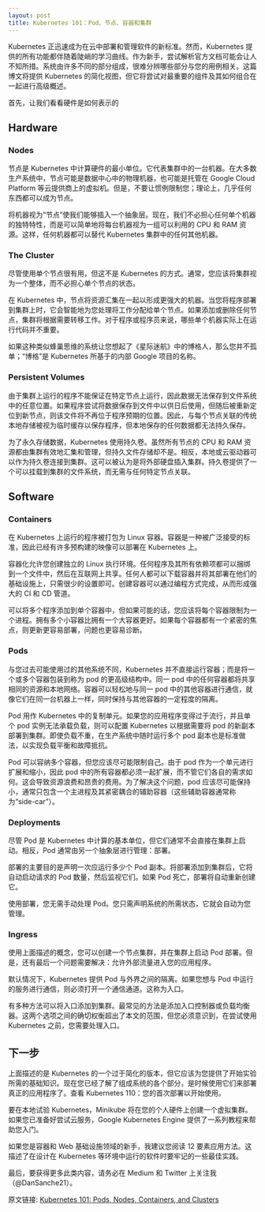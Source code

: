 ```yaml
---
layout: post
title: Kubernetes 101：Pod、节点、容器和集群
---
```


Kubernetes 正迅速成为在云中部署和管理软件的新标准。然而，Kubernetes 提供的所有功能都伴随着陡峭的学习曲线。作为新手，尝试解析官方文档可能会让人不知所措。系统由许多不同的部分组成，很难分辨哪些部分与您的用例相关。这篇博文将提供 Kubernetes 的简化视图，但它将尝试对最重要的组件及其如何组合在一起进行高级概述。

首先，让我们看看硬件是如何表示的

## Hardware

### Nodes

节点是 Kubernetes 中计算硬件的最小单位。它代表集群中的一台机器。在大多数生产系统中，节点可能是数据中心中的物理机器，也可能是托管在 Google Cloud Platform 等云提供商上的虚拟机。但是，不要让惯例限制您；理论上，几乎任何东西都可以成为节点。

将机器视为“节点”使我们能够插入一个抽象层。现在，我们不必担心任何单个机器的独特特性，而是可以简单地将每台机器视为一组可以利用的 CPU 和 RAM 资源。这样，任何机器都可以替代 Kubernetes 集群中的任何其他机器。


### The Cluster

尽管使用单个节点很有用，但这不是 Kubernetes 的方式。通常，您应该将集群视为一个整体，而不必担心单个节点的状态。

在 Kubernetes 中，节点将资源汇集在一起​​以形成更强大的机器。当您将程序部署到集群上时，它会智能地为您处理将工作分配给单个节点。如果添加或删除任何节点，集群将根据需要转移工作。对于程序或程序员来说，哪些单个机器实际上在运行代码并不重要。

如果这种类似蜂巢思维的系统让您想起了《星际迷航》中的博格人，那么您并不孤单；“博格”是 Kubernetes 所基于的内部 Google 项目的名称。


### Persistent Volumes

由于集群上运行的程序不能保证在特定节点上运行，因此数据无法保存到文件系统中的任意位置。如果程序尝试将数据保存到文件中以供日后使用，但随后被重新定位到新节点，则该文件将不再位于程序预期的位置。因此，与每个节点关联的传统本地存储被视为临时缓存以保存程序，但本地保存的任何数据都无法持久保存。

为了永久存储数据，Kubernetes 使用持久卷。虽然所有节点的 CPU 和 RAM 资源都由集群有效地汇集和管理，但持久文件存储却不是。相反，本地或云驱动器可以作为持久卷连接到集群。这可以被认为是将外部硬盘插入集群。持久卷提供了一个可以挂载到集群的文件系统，而无需与任何特定节点关联。

## Software

### Containers

在 Kubernetes 上运行的程序被打包为 Linux 容器。容器是一种被广泛接受的标准，因此已经有许多预构建的映像可以部署在 Kubernetes 上。

容器化允许您创建独立的 Linux 执行环境。任何程序及其所有依赖项都可以捆绑到一个文件中，然后在互联网上共享。任何人都可以下载容器并将其部署在他们的基础设施上，只需很少的设置即可。创建容器可以通过编程方式完成，从而形成强大的 CI 和 CD 管道。

可以将多个程序添加到单个容器中，但如果可能的话，您应该将每个容器限制为一个进程。拥有多个小容器比拥有一个大容器更好。如果每个容器都有一个紧密的焦点，则更新更容易部署，问题也更容易诊断。

### Pods

与您过去可能使用过的其他系统不同，Kubernetes 并不直接运行容器；而是将一个或多个容器包装到称为 pod 的更高级结构中。同一 pod 中的任何容器都将共享相同的资源和本地网络。容器可以轻松地与同一 pod 中的其他容器进行通信，就像它们在同一台机器上一样，同时保持与其他容器的一定程度的隔离。

Pod 用作 Kubernetes 中的复制单元。如果您的应用程序变得过于流行，并且单个 pod 实例无法承载负载，则可以配置 Kubernetes 以根据需要将 pod 的新副本部署到集群。即使负载不重，在生产系统中随时运行多个 pod 副本也是标准做法，以实现负载平衡和故障抵抗。

Pod 可以容纳多个容器，但您应该尽可能限制自己。由于 pod 作为一个单元进行扩展和缩小，因此 pod 中的所有容器都必须一起扩展，而不管它们各自的需求如何。这会导致资源浪费和昂贵的费用。为了解决这个问题，pod 应该尽可能保持小，通常只包含一个主进程及其紧密耦合的辅助容器（这些辅助容器通常称为“side-car”）。

### Deployments

尽管 Pod 是 Kubernetes 中计算的基本单位，但它们通常不会直接在集群上启动。相反，Pod 通常由另一个抽象层进行管理：部署。

部署的主要目的是声明一次应运行多少个 Pod 副本。将部署添加到集群后，它将自动启动请求的 Pod 数量，然后监视它们。如果 Pod 死亡，部署将自动重新创建它。

使用部署，您无需手动处理 Pod。您只需声明系统的所需状态，它就会自动为您管理。

### Ingress

使用上面描述的概念，您可以创建一个节点集群，并在集群上启动 Pod 部署。但是，还有最后一个问题需要解决：允许外部流量进入您的应用程序。

默认情况下，Kubernetes 提供 Pod 与外界之间的隔离。如果您想与 Pod 中运行的服务进行通信，则必须打开一个通信通道。这称为入口。

有多种方法可以将入口添加到集群。最常见的方法是添加入口控制器或负载均衡器。这两个选项之间的确切权衡超出了本文的范围，但您必须意识到，在尝试使用 Kubernetes 之前，您需要处理入口。

## 下一步

上面描述的是 Kubernetes 的一个过于简化的版本，但它应该为您提供了开始实验所需的基础知识。现在您已经了解了组成系统的各个部分，是时候使用它们来部署真正的应用程序了。查看 Kubernetes 110：您的首次部署以开始使用。

要在本地试验 Kubernetes，Minikube 将在您的个人硬件上创建一个虚拟集群。如果您已准备好尝试云服务，Google Kubernetes Engine 提供了一系列教程来帮助您入门。

如果您是容器和 Web 基础设施领域的新手，我建议您阅读 12 要素应用方法。这描述了在设计在 Kubernetes 等环境中运行的软件时要牢记的一些最佳实践。

最后，要获得更多此类内容，请务必在 Medium 和 Twitter 上关注我（@DanSanche21）。

原文链接: [Kubernetes 101: Pods, Nodes, Containers, and Clusters](https://medium.com/google-cloud/kubernetes-101-pods-nodes-containers-and-clusters-c1509e409e16)
